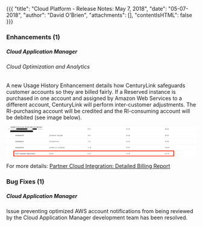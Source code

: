 {{{
"title": "Cloud Platform - Release Notes: May 7, 2018",
"date": "05-07-2018",
"author": "David O'Brien",
"attachments": [],
"contentIsHTML": false
}}}

### Enhancements (1)

##### Cloud Application Manager

###### Cloud Optimization and Analytics

A new Usage History Enhancement details how CenturyLink safeguards customer accounts so they are billed fairly.  If a Reserved instance is purchased in one account and assigned by Amazon Web Services to a different account, CenturyLink will perform inter-customer adjustments. The RI-purchasing account will be credited and the RI-consuming account will be debited (see image below).

![Image1](../../images/cloud-application-manager/integrated-billing-report.png)

For more details: [Partner Cloud Integration: Detailed Billing Report](https://www.ctl.io/knowledge-base/cloud-application-manager/cloud-optimization/partner-cloud-integration-detailed-billing-report/)

### Bug Fixes (1)

##### Cloud Application Manager

Issue preventing optimized AWS account notifications from being reviewed by the Cloud Application Manager development team has been resolved.
